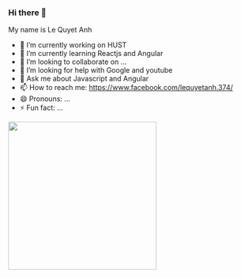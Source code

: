 ### Hi there 👋

My name is Le Quyet Anh 

- 🔭 I’m currently working on HUST
- 🌱 I’m currently learning Reactjs and Angular
- 👯 I’m looking to collaborate on ...
- 🤔 I’m looking for help with Google and youtube
- 💬 Ask me about Javascript and Angular
- 📫 How to reach me: https://www.facebook.com/lequyetanh.374/
- 😄 Pronouns: ...
- ⚡ Fun fact: ...

<img src="https://tuyendung.ominext.com/wp-content/uploads/2020/10/TD-0810-1.png" width="300">
